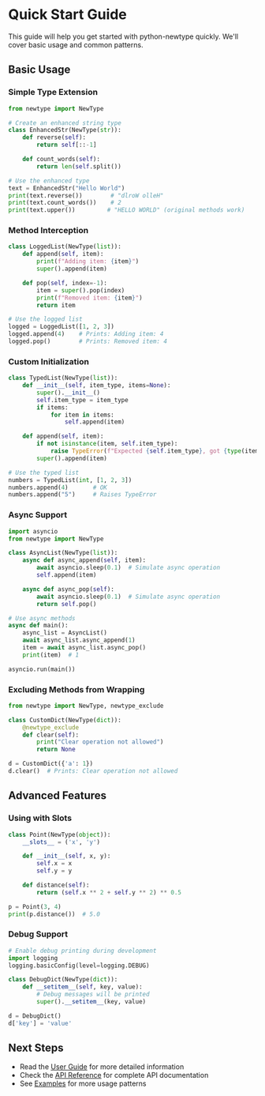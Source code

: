 # Quick Start Guide

This guide will help you get started with python-newtype quickly. We'll cover basic usage and common patterns.

## Basic Usage

### Simple Type Extension

```python
from newtype import NewType

# Create an enhanced string type
class EnhancedStr(NewType(str)):
    def reverse(self):
        return self[::-1]

    def count_words(self):
        return len(self.split())

# Use the enhanced type
text = EnhancedStr("Hello World")
print(text.reverse())        # "dlroW olleH"
print(text.count_words())    # 2
print(text.upper())         # "HELLO WORLD" (original methods work)
```

### Method Interception

```python
class LoggedList(NewType(list)):
    def append(self, item):
        print(f"Adding item: {item}")
        super().append(item)

    def pop(self, index=-1):
        item = super().pop(index)
        print(f"Removed item: {item}")
        return item

# Use the logged list
logged = LoggedList([1, 2, 3])
logged.append(4)    # Prints: Adding item: 4
logged.pop()        # Prints: Removed item: 4
```

### Custom Initialization

```python
class TypedList(NewType(list)):
    def __init__(self, item_type, items=None):
        super().__init__()
        self.item_type = item_type
        if items:
            for item in items:
                self.append(item)

    def append(self, item):
        if not isinstance(item, self.item_type):
            raise TypeError(f"Expected {self.item_type}, got {type(item)}")
        super().append(item)

# Use the typed list
numbers = TypedList(int, [1, 2, 3])
numbers.append(4)       # OK
numbers.append("5")     # Raises TypeError
```

### Async Support

```python
import asyncio
from newtype import NewType

class AsyncList(NewType(list)):
    async def async_append(self, item):
        await asyncio.sleep(0.1)  # Simulate async operation
        self.append(item)

    async def async_pop(self):
        await asyncio.sleep(0.1)  # Simulate async operation
        return self.pop()

# Use async methods
async def main():
    async_list = AsyncList()
    await async_list.async_append(1)
    item = await async_list.async_pop()
    print(item)  # 1

asyncio.run(main())
```

### Excluding Methods from Wrapping

```python
from newtype import NewType, newtype_exclude

class CustomDict(NewType(dict)):
    @newtype_exclude
    def clear(self):
        print("Clear operation not allowed")
        return None

d = CustomDict({'a': 1})
d.clear()  # Prints: Clear operation not allowed
```

## Advanced Features

### Using with Slots

```python
class Point(NewType(object)):
    __slots__ = ('x', 'y')

    def __init__(self, x, y):
        self.x = x
        self.y = y

    def distance(self):
        return (self.x ** 2 + self.y ** 2) ** 0.5

p = Point(3, 4)
print(p.distance())  # 5.0
```

### Debug Support

```python
# Enable debug printing during development
import logging
logging.basicConfig(level=logging.DEBUG)

class DebugDict(NewType(dict)):
    def __setitem__(self, key, value):
        # Debug messages will be printed
        super().__setitem__(key, value)

d = DebugDict()
d['key'] = 'value'
```

## Next Steps

- Read the [User Guide](../user-guide/basic-usage.md) for more detailed information
- Check the [API Reference](../api/newtype.md) for complete API documentation
- See [Examples](../user-guide/examples.md) for more usage patterns
